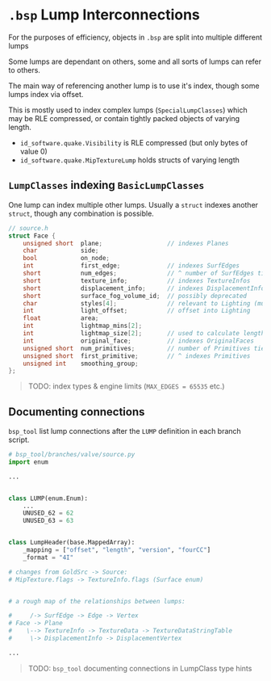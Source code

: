 # `.bsp` Lump Interconnections

For the purposes of efficiency, objects in `.bsp` are split into multiple different lumps

Some lumps are dependant on others, some and all sorts of lumps can refer to others.

The main way of referencing another lump is to use it's index, though some lumps index via offset.

This is mostly used to index complex lumps (`SpecialLumpClasses`) which may be RLE compressed,
or contain tightly packed objects of varying length.
 * `id_software.quake.Visibility` is RLE compressed (but only bytes of value 0)
 * `id_software.quake.MipTextureLump` holds structs of varying length


## `LumpClasses` indexing `BasicLumpClasses`

One lump can index multiple other lumps. Usually a `struct` indexes another `struct`, though any combination is possible.



```C
// source.h
struct Face {
    unsigned short  plane;                  // indexes Planes
    char            side;
    bool            on_node;
    int             first_edge;             // indexes SurfEdges
    short           num_edges;              // ^ number of SurfEdges tied to this Face
    short           texture_info;           // indexes TextureInfos
    short           displacement_info;      // indexes DisplacementInfos
    short           surface_fog_volume_id;  // possibly deprecated
    char            styles[4];              // relevant to Lighting (multiplies length)
    int             light_offset;           // offset into Lighting
    float           area;
    int             lightmap_mins[2];
    int             lightmap_size[2];       // used to calculate length of Lighting indexing
    int             original_face;          // indexes OriginalFaces
    unsigned short  num_primitives;         // number of Primitives tied to this Face
    unsigned short  first_primitive;        // ^ indexes Primitives
    unsigned int    smoothing_group;  
};
```

> TODO: index types & engine limits (`MAX_EDGES = 65535` etc.)


## Documenting connections

`bsp_tool` list lump connections after the `LUMP` definition in each branch script.

```python
# bsp_tool/branches/valve/source.py
import enum

...


class LUMP(enum.Enum):
    ...
    UNUSED_62 = 62
    UNUSED_63 = 63


class LumpHeader(base.MappedArray):
    _mapping = ["offset", "length", "version", "fourCC"]
    _format = "4I"

# changes from GoldSrc -> Source:
# MipTexture.flags -> TextureInfo.flags (Surface enum)


# a rough map of the relationships between lumps:

#     /-> SurfEdge -> Edge -> Vertex
# Face -> Plane
#    \--> TextureInfo -> TextureData -> TextureDataStringTable
#     \-> DisplacementInfo -> DisplacementVertex

...
```

> TODO: `bsp_tool` documenting connections in LumpClass type hints
